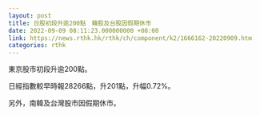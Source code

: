 ```yaml
---
layout: post
title: 日股初段升逾200點　韓股及台股因假期休市
date: 2022-09-09 08:11:23.000000000 +08:00
link: https://news.rthk.hk/rthk/ch/component/k2/1666162-20220909.htm
categories: rthk
---
```


東京股市初段升逾200點。

日經指數較早時報28266點，升201點，升幅0.72%。

另外，南韓及台灣股市因假期休市。
